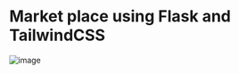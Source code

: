 # Market place using Flask and TailwindCSS

![image](https://user-images.githubusercontent.com/85600410/205475685-38b7375a-f07b-4a9e-8ac8-348d46eadd3a.png)
